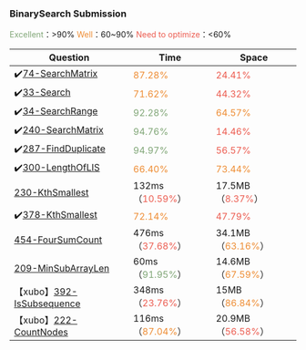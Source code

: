 

### BinarySearch Submission

<font color='80a677'>Excellent</font>：>90%	<font color='ee8d34'>Well</font>：60~90%	<font color='ec5d51'>Need to optimize</font>：<60%	

| Question                                          | Time                                        | Space                                        |
| ------------------------------------------------- | ------------------------------------------- | -------------------------------------------- |
| ✔️[74-SearchMatrix](./74-SearchMatrix.md)          | <font color='ee8d34'>87.28%</font>          | <font color='ec5d51'>24.41%</font>           |
| ✔️[33-Search](33-Search.md)                        | <font color='ee8d34'>71.62%</font>          | <font color='ec5d51'>44.32%</font>           |
| ✔️[34-SearchRange](34-SearchRange.md)              | <font color='80a677'>92.28%</font>          | <font color='ee8d34'>64.57%</font>           |
| ✔️[240-SearchMatrix](240-SearchMatrix.md)          | <font color='80a677'>94.76%</font>          | <font color='ec5d51'>14.46%</font>           |
| ✔️[287-FindDuplicate](287-FindDuplicate.md)        | <font color='80a677'>94.97%</font>          | <font color='ec5d51'>56.57%</font>           |
| ✔️[300-LengthOfLIS](300-LengthOfLIS.md)            | <font color='ee8d34'>66.40%</font>          | <font color='ee8d34'>73.44%</font>           |
| [230-KthSmallest](230-KthSmallest.md)             | 132ms（<font color='ec5d51'>10.59%</font>） | 17.5MB（<font color='ec5d51'>8.37%</font>）  |
| ✔️[378-KthSmallest](378-KthSmallest.md)            | <font color='ee8d34'>72.14%</font>          | <font color='ec5d51'>47.79%</font>           |
| [454-FourSumCount](454-FourSumCount.md)           | 476ms（<font color='ec5d51'>37.68%</font>） | 34.1MB（<font color='ee8d34'>63.16%</font>） |
| [209-MinSubArrayLen](209-MinSubArrayLen.md)       | 60ms（<font color='80a677'>91.95%</font>）  | 14.6MB（<font color='ee8d34'>67.59%</font>） |
| 【xubo】[392-IsSubsequence](392-IsSubsequence.md) | 348ms（<font color='ec5d51'>23.76%</font>） | 15MB（<font color='ee8d34'>86.84%</font>）   |
| 【xubo】[222-CountNodes](222-CountNodes.md)       | 116ms（<font color='ee8d34'>87.04%</font>） | 20.9MB（<font color='ec5d51'>56.58%</font>） |



